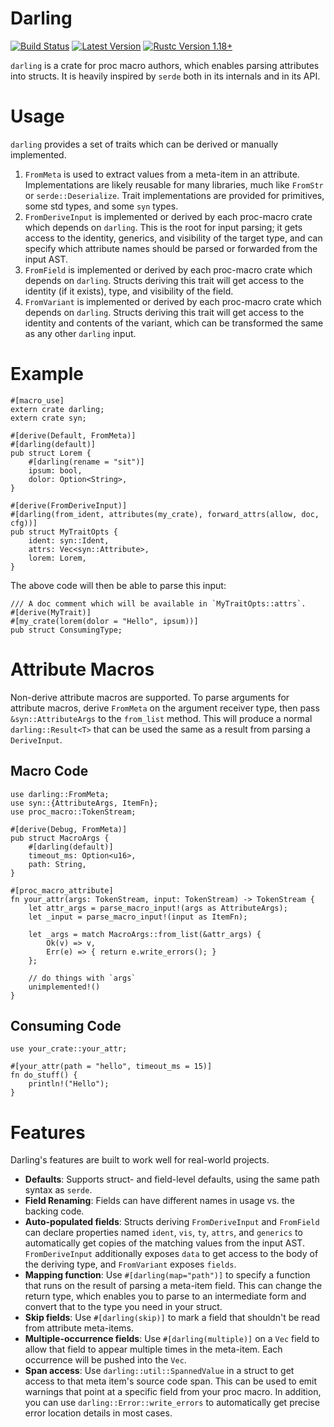 Darling
=======

[![Build Status](https://travis-ci.org/TedDriggs/darling.svg?branch=master)](https://travis-ci.org/TedDriggs/darling)
[![Latest Version](https://img.shields.io/crates/v/darling.svg)](https://crates.io/crates/darling)
[![Rustc Version 1.18+](https://img.shields.io/badge/rustc-1.18+-lightgray.svg)](https://blog.rust-lang.org/2017/06/08/Rust-1.18.html)

`darling` is a crate for proc macro authors, which enables parsing attributes into structs. It is heavily inspired by `serde` both in its internals and in its API.

# Usage
`darling` provides a set of traits which can be derived or manually implemented.

1. `FromMeta` is used to extract values from a meta-item in an attribute. Implementations are likely reusable for many libraries, much like `FromStr` or `serde::Deserialize`. Trait implementations are provided for primitives, some std types, and some `syn` types.
2. `FromDeriveInput` is implemented or derived by each proc-macro crate which depends on `darling`. This is the root for input parsing; it gets access to the identity, generics, and visibility of the target type, and can specify which attribute names should be parsed or forwarded from the input AST.
3. `FromField` is implemented or derived by each proc-macro crate which depends on `darling`. Structs deriving this trait will get access to the identity (if it exists), type, and visibility of the field.
4. `FromVariant` is implemented or derived by each proc-macro crate which depends on `darling`. Structs deriving this trait will get access to the identity and contents of the variant, which can be transformed the same as any other `darling` input.

# Example

```rust,ignore
#[macro_use]
extern crate darling;
extern crate syn;

#[derive(Default, FromMeta)]
#[darling(default)]
pub struct Lorem {
    #[darling(rename = "sit")]
    ipsum: bool,
    dolor: Option<String>,
}

#[derive(FromDeriveInput)]
#[darling(from_ident, attributes(my_crate), forward_attrs(allow, doc, cfg))]
pub struct MyTraitOpts {
    ident: syn::Ident,
    attrs: Vec<syn::Attribute>,
    lorem: Lorem,
}
```

The above code will then be able to parse this input:

```rust,ignore
/// A doc comment which will be available in `MyTraitOpts::attrs`.
#[derive(MyTrait)]
#[my_crate(lorem(dolor = "Hello", ipsum))]
pub struct ConsumingType;
```

# Attribute Macros
Non-derive attribute macros are supported.
To parse arguments for attribute macros, derive `FromMeta` on the argument receiver type, then pass `&syn::AttributeArgs` to the `from_list` method.
This will produce a normal `darling::Result<T>` that can be used the same as a result from parsing a `DeriveInput`.

## Macro Code
```rust,ignore
use darling::FromMeta;
use syn::{AttributeArgs, ItemFn};
use proc_macro::TokenStream;

#[derive(Debug, FromMeta)]
pub struct MacroArgs {
    #[darling(default)]
    timeout_ms: Option<u16>,
    path: String,
}

#[proc_macro_attribute]
fn your_attr(args: TokenStream, input: TokenStream) -> TokenStream {
    let attr_args = parse_macro_input!(args as AttributeArgs);
    let _input = parse_macro_input!(input as ItemFn);

    let _args = match MacroArgs::from_list(&attr_args) {
        Ok(v) => v,
        Err(e) => { return e.write_errors(); }
    };

    // do things with `args`
    unimplemented!()
}
```

## Consuming Code
```rust,ignore
use your_crate::your_attr;

#[your_attr(path = "hello", timeout_ms = 15)]
fn do_stuff() {
    println!("Hello");
}
```

# Features
Darling's features are built to work well for real-world projects.

* **Defaults**: Supports struct- and field-level defaults, using the same path syntax as `serde`.
* **Field Renaming**: Fields can have different names in usage vs. the backing code.
* **Auto-populated fields**: Structs deriving `FromDeriveInput` and `FromField` can declare properties named `ident`, `vis`, `ty`, `attrs`, and `generics` to automatically get copies of the matching values from the input AST. `FromDeriveInput` additionally exposes `data` to get access to the body of the deriving type, and `FromVariant` exposes `fields`.
* **Mapping function**: Use `#[darling(map="path")]` to specify a function that runs on the result of parsing a meta-item field. This can change the return type, which enables you to parse to an intermediate form and convert that to the type you need in your struct.
* **Skip fields**: Use `#[darling(skip)]` to mark a field that shouldn't be read from attribute meta-items.
* **Multiple-occurrence fields**: Use `#[darling(multiple)]` on a `Vec` field to allow that field to appear multiple times in the meta-item. Each occurrence will be pushed into the `Vec`.
* **Span access**: Use `darling::util::SpannedValue` in a struct to get access to that meta item's source code span. This can be used to emit warnings that point at a specific field from your proc macro. In addition, you can use `darling::Error::write_errors` to automatically get precise error location details in most cases.
